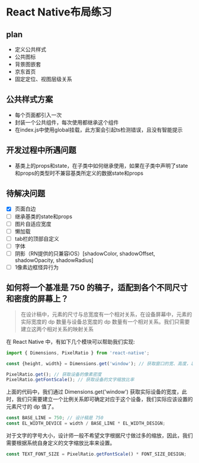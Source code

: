 # React Native布局练习

## plan

- 定义公共样式
- 公共图标
- 背景图嵌套
- 京东首页
- 固定定位、视图层级关系

## 公共样式方案

- 每个页面都引入一次
- 封装一个公共组件，每次使用都继承这个组件
- 在index.js中使用global挂载，此方案会引起ts检测错误，且没有智能提示

## 开发过程中所遇问题

- 基类上的props和state，在子类中如何继承使用，如果在子类中声明了state和props的类型时不兼容基类所定义的数据state和props

## 待解决问题

- [x] 页面白边
- [ ] 继承基类的state和props
- [ ] 图片自适应宽度
- [ ] 懒加载
- [ ] tab栏的顶部自定义
- [ ] 字体
- [ ] 阴影（RN提供的只兼容iOS）[shadowColor, shadowOffset, shadowOpacity, shadowRadius]
- [ ] 1像素边框怪异行为

## 如何将一个基准是 750 的稿子，适配到各个不同尺寸和密度的屏幕上？

> 在设计稿中，元素的尺寸与总宽度有一个相对关系，在设备屏幕中，元素的实际宽度的 dp 数量与设备总宽度的 dp 数量有一个相对关系。我们只需要建立这两个相对关系的映射关系

在 React Native 中，有如下几个模块可以帮助我们实现:

```js
import { Dimensions, PixelRatio } from 'react-native';

const {height, width} = Dimensions.get('window'); // 获取窗口的宽、高度，以 dp 为单位。

PixelRatio.get(); // 获取设备的像素密度
PixelRatio.getFontScale(); // 获取设备的文字缩放比率
```

上面的代码中，我们通过 Dimensions.get('window') 获取实际设备的宽度，此时，我们只需要建立一个比例关系即可确定对应于这个设备，我们实际应该设置的元素尺寸的 dp 值了。

```js
const BASE_LINE = 750; // 设计稿是 750
const EL_WIDTH_DEVICE = width / BASE_LINE * EL_WIDTH_DESIGN;
```

对于文字的字号大小，设计师一般不希望文字根据尺寸做过多的缩放，因此，我们需要根据系统自身定义的文字缩放比率来设置。

```js
const TEXT_FONT_SIZE = PixelRatio.getFontScale() * FONT_SIZE_DESIGN;
```
